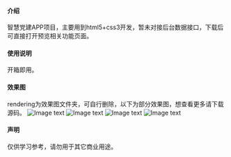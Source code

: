 #### 介绍
智慧党建APP项目，主要用到html5+css3开发，暂未对接后台数据接口，下载后可直接打开预览相关功能页面。

#### 使用说明
开箱即用。

#### 效果图
rendering为效果图文件夹，可自行删除，以下为部分效果图，想查看更多请下载源码。
![Image text](https://gitee.com/yinyuanbo/reader/raw/master/rendering/1.jpg)
![Image text](https://gitee.com/yinyuanbo/reader/raw/master/rendering/2.jpg)
![Image text](https://gitee.com/yinyuanbo/reader/raw/master/rendering/3.jpg)
![Image text](https://gitee.com/yinyuanbo/reader/raw/master/rendering/4.jpg)


#### 声明
仅供学习参考，请勿用于其它商业用途。